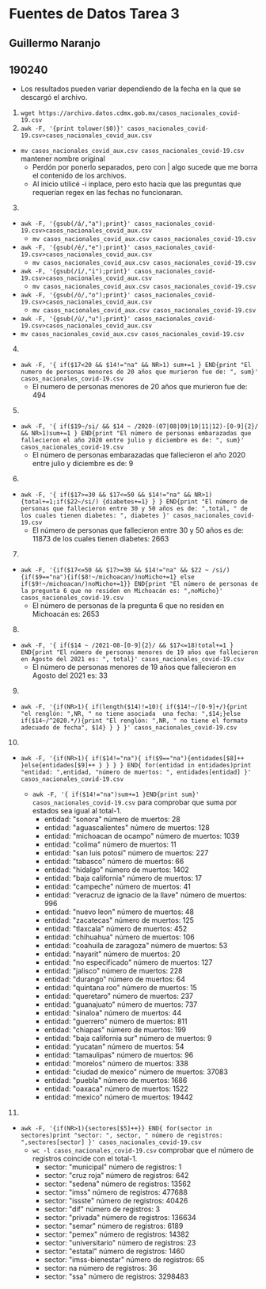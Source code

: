 # Fuentes de Datos Tarea 3
## Guillermo Naranjo
## 190240
* Los resultados pueden variar dependiendo de la fecha en la que se descargó el archivo.
1. `wget https://archivo.datos.cdmx.gob.mx/casos_nacionales_covid-19.csv`
2. `awk -F, '{print tolower($0)}' casos_nacionales_covid-19.csv>casos_nacionales_covid_aux.csv`
  * `mv casos_nacionales_covid_aux.csv casos_nacionales_covid-19.csv` mantener nombre original
    * Perdón por ponerlo separados, pero con | algo sucede que me borra el contenido de los archivos.
    * Al inicio utilicé -i inplace, pero esto hacía que las preguntas que requerían regex en las fechas no funcionaran.
3.
  * `awk -F, '{gsub(/á/,"a");print}' casos_nacionales_covid-19.csv>casos_nacionales_covid_aux.csv`
    * `mv casos_nacionales_covid_aux.csv casos_nacionales_covid-19.csv`
  * `awk -F, '{gsub(/é/,"e");print}' casos_nacionales_covid-19.csv>casos_nacionales_covid_aux.csv`
    * `mv casos_nacionales_covid_aux.csv casos_nacionales_covid-19.csv`
  * `awk -F, '{gsub(/í/,"i");print}' casos_nacionales_covid-19.csv>casos_nacionales_covid_aux.csv`
    * `mv casos_nacionales_covid_aux.csv casos_nacionales_covid-19.csv`
  * `awk -F, '{gsub(/ó/,"o");print}' casos_nacionales_covid-19.csv>casos_nacionales_covid_aux.csv`
    * `mv casos_nacionales_covid_aux.csv casos_nacionales_covid-19.csv`
  * `awk -F, '{gsub(/ú/,"u");print}' casos_nacionales_covid-19.csv>casos_nacionales_covid_aux.csv`
  * `mv casos_nacionales_covid_aux.csv casos_nacionales_covid-19.csv`


4.
  * `awk -F, '{
    if($17<20 && $14!="na" && NR>1)
      sum+=1
  }
  END{print "El numero de personas menores de 20 años que murieron fue de: ", sum}' casos_nacionales_covid-19.csv`
    * El numero de personas menores de 20 años que murieron fue de: 494

5.
* `awk -F, '{
    if($19~/si/ && $14 ~ /2020-(07|08|09|10|11|12)-[0-9]{2}/ && NR>1)sum+=1
  }
  END{print "El número de personas embarazadas que fallecieron el año 2020 entre julio y diciembre es de: ", sum}' casos_nacionales_covid-19.csv`
  * El número de personas embarazadas que fallecieron el año 2020 entre julio y diciembre es de:  9

6.
* `awk -F, '{
    if($17>=30 && $17<=50 && $14!="na" && NR>1){total+=1;if($22~/si/) {diabetes+=1}
    }
  }
  END{print "El número de personas que fallecieron entre 30 y 50 años es de: ",total, " de los cuales tienen diabetes: ", diabetes
  }' casos_nacionales_covid-19.csv`
  * El número de personas que fallecieron entre 30 y 50 años es de:  11873  de los cuales tienen diabetes:  2663
7.
* `awk -F, '{if($17<=50 && $17>=30 && $14!="na" && $22 ~ /si/){if($9=="na"){if($8!~/michoacan/)noMicho+=1} else if($9!~/michoacan/)noMicho+=1}}
  END{print "El número de personas de la pregunta 6 que no residen en Michoacán es: ",noMicho}' casos_nacionales_covid-19.csv`
  * El número de personas de la pregunta 6 que no residen en Michoacán es:  2653
8.
* `awk -F, '{
    if($14 ~ /2021-08-[0-9]{2}/ && $17<=18)total+=1
  }
  END{print "El número de personas menores de 19 años que fallecieron en Agosto del 2021 es: ", total}' casos_nacionales_covid-19.csv`
  * El número de personas menores de 19 años que fallecieron en Agosto del 2021 es:  33

9.
* `awk -F, '{if(NR>1){
  if(length($14)!=10){
    if($14!~/[0-9]+/){print "el renglón: ",NR, " no tiene asociada  una fecha: ",$14;}else if($14~/^2020.*/){print "El renglón: ",NR, " no tiene el formato adecuado de fecha", $14}
  }
}
}' casos_nacionales_covid-19.csv`

10.
* `awk -F, '{if(NR>1){
  if($14!="na"){
    if($9=="na"){entidades[$8]++
    }else{entidades[$9]++
    }
  }
}
}
END{
    for(entidad in entidades)print "entidad: ",entidad, "número de muertos: ", entidades[entidad]
  }' casos_nacionales_covid-19.csv`

  * `awk -F, '{
    if($14!="na")sum+=1
    }END{print sum}' casos_nacionales_covid-19.csv` para comprobar que suma por estados sea igual al total-1.
    * entidad:  "sonora" número de muertos:  28
    * entidad:  "aguascalientes" número de muertos:  128
    * entidad:  "michoacan de ocampo" número de muertos:  1039
    * entidad:  "colima" número de muertos:  11
    * entidad:  "san luis potosi" número de muertos:  227
    * entidad:  "tabasco" número de muertos:  66
    * entidad:  "hidalgo" número de muertos:  1402
    * entidad:  "baja california" número de muertos:  17
    * entidad:  "campeche" número de muertos:  41
    * entidad:  "veracruz de ignacio de la llave" número de muertos:  996
    * entidad:  "nuevo leon" número de muertos:  48
    * entidad:  "zacatecas" número de muertos:  125
    * entidad:  "tlaxcala" número de muertos:  452
    * entidad:  "chihuahua" número de muertos:  106
    * entidad:  "coahuila de zaragoza" número de muertos:  53
    * entidad:  "nayarit" número de muertos:  20
    * entidad:  "no especificado" número de muertos:  127
    * entidad:  "jalisco" número de muertos:  228
    * entidad:  "durango" número de muertos:  64
    * entidad:  "quintana roo" número de muertos:  15
    * entidad:  "queretaro" número de muertos:  237
    * entidad:  "guanajuato" número de muertos:  737
    * entidad:  "sinaloa" número de muertos:  44
    * entidad:  "guerrero" número de muertos:  811
    * entidad:  "chiapas" número de muertos:  199
    * entidad:  "baja california sur" número de muertos:  9
    * entidad:  "yucatan" número de muertos:  54
    * entidad:  "tamaulipas" número de muertos:  96
    * entidad:  "morelos" número de muertos:  338
    * entidad:  "ciudad de mexico" número de muertos:  37083
    * entidad:  "puebla" número de muertos:  1686
    * entidad:  "oaxaca" número de muertos:  1522
    * entidad:  "mexico" número de muertos:  19442
11.
* `awk -F, '{if(NR>1){sectores[$5]++}}
  END{
    for(sector in sectores)print "sector: ", sector, " número de registros: ",sectores[sector]
    }' casos_nacionales_covid-19.csv`
    * `wc -l casos_nacionales_covid-19.csv` comprobar que el número de registros coincide con el total-1.
      * sector:  "municipal"  número de registros: 1
      * sector:  "cruz roja"  número de registros:  642
      * sector:  "sedena"  número de registros:  13562
      * sector:  "imss"  número de registros:  477688
      * sector:  "issste"  número de registros:  40426
      * sector:  "dif"  número de registros:  3
      * sector:  "privada"  número de registros:  136634
      * sector:  "semar"  número de registros:  6189
      * sector:  "pemex"  número de registros:  14382
      * sector:  "universitario"  número de registros:  23
      * sector:  "estatal"  número de registros:  1460
      * sector:  "imss-bienestar"  número de registros:  65
      * sector:  na  número de registros:  36
      * sector:  "ssa"  número de registros:  3298483
